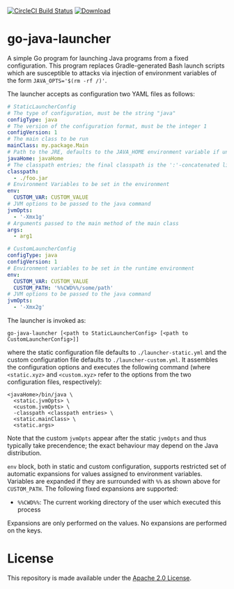 [![CircleCI Build Status](https://circleci.com/gh/palantir/go-java-launcher/tree/develop.svg?style=shield)](https://circleci.com/gh/palantir/go-java-launcher)
[![Download](https://api.bintray.com/packages/palantir/releases/go-java-launcher/images/download.svg) ](https://bintray.com/palantir/releases/go-java-launcher/_latestVersion)

# go-java-launcher

A simple Go program for launching Java programs from a fixed configuration. This program replaces Gradle-generated Bash
launch scripts which are susceptible to attacks via injection of environment variables of the form `JAVA_OPTS='$(rm -rf
/)'`.

The launcher accepts as configuration two YAML files as follows:

```yaml
# StaticLauncherConfig
# The type of configuration, must be the string "java"
configType: java
# The version of the configuration format, must be the integer 1
configVersion: 1
# The main class to be run
mainClass: my.package.Main
# Path to the JRE, defaults to the JAVA_HOME environment variable if unset
javaHome: javaHome
# The classpath entries; the final classpath is the ':'-concatenated list in the given order
classpath:
  - ./foo.jar
# Environment Variables to be set in the environment
env:
  CUSTOM_VAR: CUSTOM_VALUE
# JVM options to be passed to the java command
jvmOpts:
  - '-Xmx1g'
# Arguments passed to the main method of the main class
args:
  - arg1
```

```yaml
# CustomLauncherConfig
configType: java
configVersion: 1
# Environment variables to be set in the runtime environment
env:
  CUSTOM_VAR: CUSTOM_VALUE
  CUSTOM_PATH: '%%CWD%%/some/path'
# JVM options to be passed to the java command
jvmOpts:
  - '-Xmx2g'
```

The launcher is invoked as:
```
go-java-launcher [<path to StaticLauncherConfig> [<path to CustomLauncherConfig>]]
```

where the
static configuration file defaults to `./launcher-static.yml` and the custom configuration file defaults to
`./launcher-custom.yml`. It assembles the configuration options and executes the following command (where `<static.xyz>`
and `<custom.xyz>` refer to the options from the two configuration files, respectively):

```
<javaHome>/bin/java \
  <static.jvmOpts> \
  <custom.jvmOpts> \
  -classpath <classpath entries> \
  <static.mainClass> \
  <static.args>
```

Note that the custom `jvmOpts` appear after the static `jvmOpts` and thus typically take precendence; the exact
behaviour may depend on the Java distribution.

`env` block, both in static and custom configuration, supports restricted set of automatic expansions for values
assigned to environment variables. Variables are expanded if they are surrounded with `%%` as shown above
for `CUSTOM_PATH`. The following fixed expansions are supported:

* `%%CWD%%`: The current working directory of the user which executed this process

Expansions are only performed on the values. No expansions are performed on the keys.

# License
This repository is made available under the [Apache 2.0 License](http://www.apache.org/licenses/LICENSE-2.0).
